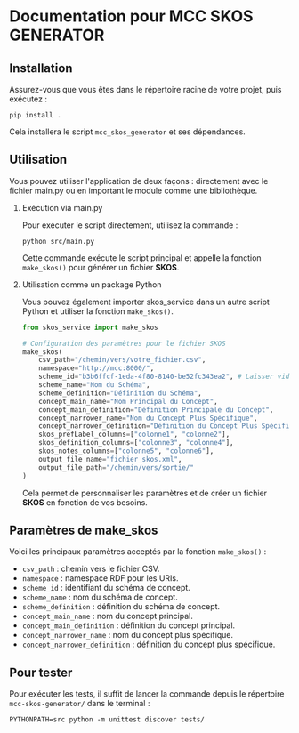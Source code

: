 # Documentation pour MCC SKOS GENERATOR

## Installation

Assurez-vous que vous êtes dans le répertoire racine de votre projet, puis exécutez :

```shell
pip install .
```

Cela installera le script `mcc_skos_generator` et ses dépendances.

## Utilisation

Vous pouvez utiliser l'application de deux façons : directement avec le fichier main.py ou en important le module comme une bibliothèque.

1. Exécution via main.py

    Pour exécuter le script directement, utilisez la commande :

    ```shell
    python src/main.py
    ```

    Cette commande exécute le script principal et appelle la fonction   `make_skos()` pour générer un fichier **SKOS**.

2. Utilisation comme un package Python

    Vous pouvez également importer skos_service dans un autre script Python et utiliser la fonction `make_skos()`.

    ``` python
    from skos_service import make_skos

    # Configuration des paramètres pour le fichier SKOS
    make_skos(
        csv_path="/chemin/vers/votre_fichier.csv",
        namespace="http://mcc:8000/", 
        scheme_id="b3b6ffcf-1eda-4f80-8140-be52fc343ea2", # Laisser vide pour un nouveau Thésaurus
        scheme_name="Nom du Schéma",
        scheme_definition="Définition du Schéma",
        concept_main_name="Nom Principal du Concept",
        concept_main_definition="Définition Principale du Concept",
        concept_narrower_name="Nom du Concept Plus Spécifique",
        concept_narrower_definition="Définition du Concept Plus Spécifique",
        skos_prefLabel_columns=["colonne1", "colonne2"],
        skos_definition_columns=["colonne3", "colonne4"],
        skos_notes_columns=["colonne5", "colonne6"],
        output_file_name="fichier_skos.xml",
        output_file_path="/chemin/vers/sortie/"
    )

    ```

    Cela permet de personnaliser les paramètres et de créer un fichier **SKOS** en fonction de vos besoins.

## Paramètres de make_skos

Voici les principaux paramètres acceptés par la fonction `make_skos()` :

- `csv_path` : chemin vers le fichier CSV.
- `namespace` : namespace RDF pour les URIs.
- `scheme_id` : identifiant du schéma de concept.
- `scheme_name` : nom du schéma de concept.
- `scheme_definition` : définition du schéma de concept.
- `concept_main_name` : nom du concept principal.
- `concept_main_definition` : définition du concept principal.
- `concept_narrower_name` : nom du concept plus spécifique.
- `concept_narrower_definition` : définition du concept plus spécifique.

## Pour tester

Pour exécuter les tests, il suffit de lancer la commande depuis le répertoire `mcc-skos-generator/` dans le terminal :

``` shell
PYTHONPATH=src python -m unittest discover tests/
```
